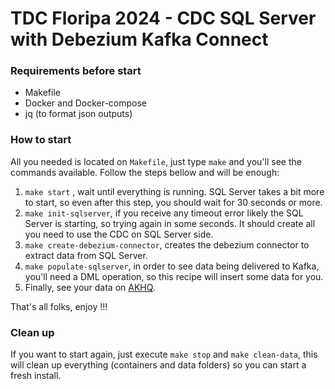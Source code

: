 # TDC Floripa 2024 - CDC SQL Server with Debezium Kafka Connect

### Requirements before start
- Makefile
- Docker and Docker-compose
- jq (to format json outputs)

### How to start
All you needed is located on `Makefile`, just type `make` and you'll see the commands available. Follow the steps bellow and will be enough:

1. `make start` , wait until everything is running. SQL Server takes a bit more to start, so even after this step, you should wait for 30 seconds or more. 
2. `make init-sqlserver`, if you receive any timeout error likely the SQL Server is starting, so trying again in some seconds. It should create all you need to use the CDC on SQL Server side.
3. `make create-debezium-connector`, creates the debezium connector to extract data from SQL Server.
4. `make populate-sqlserver`, in order to see data being delivered to Kafka, you'll need a DML operation, so this recipe will insert some data for you.
5. Finally, see your data on [AKHQ](http://localhost:8080/ui/kafka/topic/cdc.tdcfloripa2024.dbo.events/data?sort=Oldest&partition=All).

That's all folks, enjoy !!!


### Clean up

If you want to start again, just execute `make stop` and `make clean-data`, this will clean up everything (containers and data folders) so you can start a fresh install.